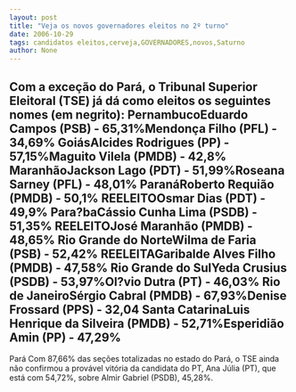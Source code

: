 ```yaml
---
layout: post
title: "Veja os novos governadores eleitos no 2º turno"
date: 2006-10-29
tags: candidatos eleitos,cerveja,GOVERNADORES,novos,Saturno
author: None
---
```


Com a exceção do Pará, o Tribunal Superior Eleitoral (TSE) já&nbsp;dá como eleitos&nbsp;os seguintes nomes (em negrito):
PernambucoEduardo Campos (PSB) - 65,31%Mendonça Filho (PFL) - 34,69%
GoiásAlcides Rodrigues (PP) - 57,15%Maguito Vilela (PMDB) - 42,8%
MaranhãoJackson Lago (PDT) - 51,99%Roseana Sarney (PFL) - 48,01%
ParanáRoberto Requião (PMDB) - 50,1% REELEITOOsmar Dias (PDT) - 49,9%
Para?baCássio Cunha Lima (PSDB) - 51,35% REELEITOJosé Maranhão (PMDB) - 48,65%
Rio Grande do NorteWilma de Faria (PSB) - 52,42% REELEITAGaribalde Alves Filho (PMDB) - 47,58%
Rio Grande do SulYeda Crusius (PSDB) - 53,97%Ol?vio Dutra (PT) - 46,03%
Rio de JaneiroSérgio Cabral (PMDB) - 67,93%Denise Frossard (PPS) - 32,04
Santa CatarinaLuis Henrique da Silveira (PMDB) - 52,71%Esperidião Amin (PP) - 47,29%
--------------------
Pará
Com 87,66% das seções totalizadas no estado do Pará, o TSE ainda não confirmou a provável vitória da candidata do PT, Ana Júlia (PT), que está com 54,72%, sobre Almir Gabriel (PSDB), 45,28%. 